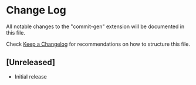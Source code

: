 # Change Log

All notable changes to the "commit-gen" extension will be documented in this file.

Check [Keep a Changelog](http://keepachangelog.com/) for recommendations on how to structure this file.

## [Unreleased]

- Initial release